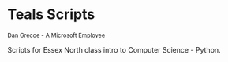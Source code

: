# Teals Scripts
<sub>Dan Grecoe - A Microsoft Employee </sub>

Scripts for Essex North class intro to Computer Science - Python.